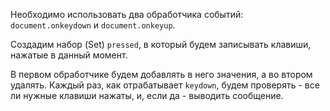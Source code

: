 
Необходимо использовать два обработчика событий: `document.onkeydown` и `document.onkeyup`.

Создадим набор (Set) `pressed`, в который будем записывать клавиши, нажатые в данный момент.

В первом обработчике будем добавлять в него значения, а во втором удалять. Каждый раз, как отрабатывает `keydown`, будем проверять - все ли нужные клавиши нажаты, и, если да - выводить сообщение.